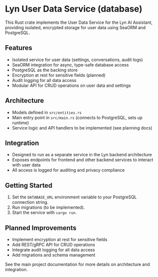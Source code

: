 # Lyn User Data Service (database)

This Rust crate implements the User Data Service for the Lyn AI Assistant, providing isolated, encrypted storage for user data using SeaORM and PostgreSQL.

## Features
- Isolated service for user data (settings, conversations, audit logs)
- SeaORM integration for async, type-safe database access
- PostgreSQL as the backing store
- Encryption at rest for sensitive fields (planned)
- Audit logging for all data access
- Modular API for CRUD operations on user data and settings

## Architecture
- Models defined in `src/entities.rs`
- Main entry point in `src/main.rs` (connects to PostgreSQL, sets up runtime)
- Service logic and API handlers to be implemented (see planning docs)

## Integration
- Designed to run as a separate service in the Lyn backend architecture
- Exposes endpoints for frontend and other backend services to interact with user data
- All access is logged for auditing and privacy compliance

## Getting Started
1. Set the `DATABASE_URL` environment variable to your PostgreSQL connection string.
2. Run migrations (to be implemented).
3. Start the service with `cargo run`.

## Planned Improvements
- Implement encryption at rest for sensitive fields
- Add REST/gRPC API for CRUD operations
- Integrate audit logging for all data access
- Add migrations and schema management

See the main project documentation for more details on architecture and integration.